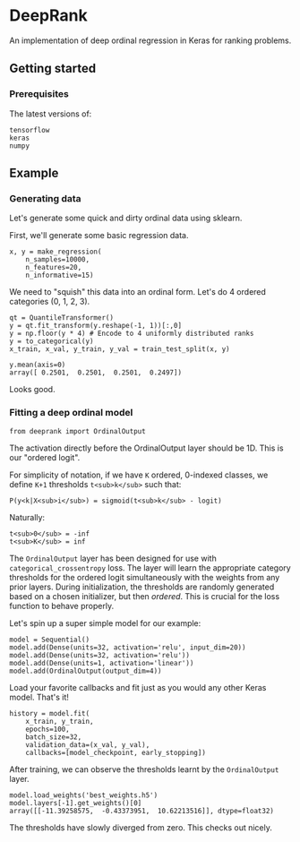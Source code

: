 # DeepRank
An implementation of deep ordinal regression in Keras for ranking problems.

## Getting started

### Prerequisites
The latest versions of:
```
tensorflow
keras
numpy
```

## Example

### Generating data
Let's generate some quick and dirty ordinal data using sklearn.

First, we'll generate some basic regression data.

```
x, y = make_regression(
    n_samples=10000,
    n_features=20,
    n_informative=15)
```

We need to "squish" this data into an ordinal form. Let's do 4 ordered categories (0, 1, 2, 3).
```
qt = QuantileTransformer()
y = qt.fit_transform(y.reshape(-1, 1))[:,0]
y = np.floor(y * 4) # Encode to 4 uniformly distributed ranks
y = to_categorical(y)
x_train, x_val, y_train, y_val = train_test_split(x, y)
```
```
y.mean(axis=0)
array([ 0.2501,  0.2501,  0.2501,  0.2497])
```
Looks good.

### Fitting a deep ordinal model
```
from deeprank import OrdinalOutput
```
The activation directly before the OrdinalOutput layer should be 1D. This is our "ordered logit".

For simplicity of notation, if we have `K` ordered, 0-indexed classes, we define `K+1` thresholds `t<sub>k</sub>` such that:
```
P(y<k|X<sub>i</sub>) = sigmoid(t<sub>k</sub> - logit)
```
Naturally:
```
t<sub>0</sub> = -inf
t<sub>K</sub> = inf
```

The `OrdinalOutput` layer has been designed for use with `categorical_crossentropy` loss. The layer will learn the appropriate category thresholds for the ordered logit simultaneously with the weights from any prior layers. During initialization, the thresholds are randomly generated based on a chosen initializer, but then *ordered*. This is crucial for the loss function to behave properly. 

Let's spin up a super simple model for our example:

```
model = Sequential()
model.add(Dense(units=32, activation='relu', input_dim=20))
model.add(Dense(units=32, activation='relu'))
model.add(Dense(units=1, activation='linear'))
model.add(OrdinalOutput(output_dim=4))
```

Load your favorite callbacks and fit just as you would any other Keras model. That's it!
```
history = model.fit(
    x_train, y_train,
    epochs=100,
    batch_size=32,
    validation_data=(x_val, y_val),
    callbacks=[model_checkpoint, early_stopping])
```
After training, we can observe the thresholds learnt by the `OrdinalOutput` layer.
```
model.load_weights('best_weights.h5')
model.layers[-1].get_weights()[0]
array([[-11.39258575,  -0.43373951,  10.62213516]], dtype=float32)
```
The thresholds have slowly diverged from zero. This checks out nicely.